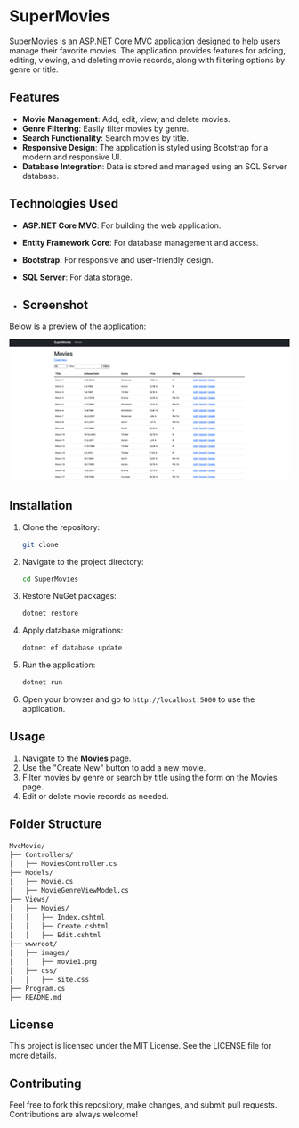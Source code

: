 # SuperMovies

SuperMovies is an ASP.NET Core MVC application designed to help users manage their favorite movies. The application provides features for adding, editing, viewing, and deleting movie records, along with filtering options by genre or title.

## Features

- **Movie Management**: Add, edit, view, and delete movies.
- **Genre Filtering**: Easily filter movies by genre.
- **Search Functionality**: Search movies by title.
- **Responsive Design**: The application is styled using Bootstrap for a modern and responsive UI.
- **Database Integration**: Data is stored and managed using an SQL Server database.

## Technologies Used

- **ASP.NET Core MVC**: For building the web application.
- **Entity Framework Core**: For database management and access.
- **Bootstrap**: For responsive and user-friendly design.
- **SQL Server**: For data storage.

- ## Screenshot

Below is a preview of the application:

![SuperMovies Screenshot](wwwroot/images/movies.png)

## Installation

1. Clone the repository:
   ```bash
   git clone 
   ```
2. Navigate to the project directory:
   ```bash
   cd SuperMovies
   ```
3. Restore NuGet packages:
   ```bash
   dotnet restore
   ```
4. Apply database migrations:
   ```bash
   dotnet ef database update
   ```
5. Run the application:
   ```bash
   dotnet run
   ```
6. Open your browser and go to `http://localhost:5000` to use the application.

## Usage

1. Navigate to the **Movies** page.
2. Use the "Create New" button to add a new movie.
3. Filter movies by genre or search by title using the form on the Movies page.
4. Edit or delete movie records as needed.

## Folder Structure

```
MvcMovie/
├── Controllers/
│   ├── MoviesController.cs
├── Models/
│   ├── Movie.cs
│   ├── MovieGenreViewModel.cs
├── Views/
│   ├── Movies/
│   │   ├── Index.cshtml
│   │   ├── Create.cshtml
│   │   ├── Edit.cshtml
├── wwwroot/
│   ├── images/
│   │   ├── movie1.png
│   ├── css/
│   │   ├── site.css
├── Program.cs
├── README.md
```

## License

This project is licensed under the MIT License. See the LICENSE file for more details.

## Contributing

Feel free to fork this repository, make changes, and submit pull requests. Contributions are always welcome!
